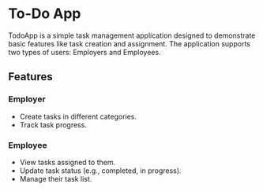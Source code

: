 # To-Do App
TodoApp is a simple task management application designed to demonstrate basic features like task creation and assignment. The application supports two types of users: Employers and Employees.

## Features
### Employer
- Create tasks in different categories.
- Track task progress.

### Employee
- View tasks assigned to them.
- Update task status (e.g., completed, in progress).
- Manage their task list.
